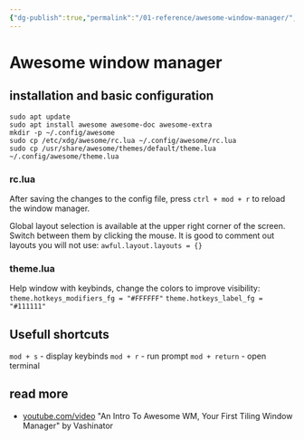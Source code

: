 ```yaml
---
{"dg-publish":true,"permalink":"/01-reference/awesome-window-manager/","title":"Awesome window manager","tags":["window_manager","linux"]}
---
```



# Awesome window manager

## installation and basic configuration

```shell
sudo apt update
sudo apt install awesome awesome-doc awesome-extra
mkdir -p ~/.config/awesome
sudo cp /etc/xdg/awesome/rc.lua ~/.config/awesome/rc.lua
sudo cp /usr/share/awesome/themes/default/theme.lua ~/.config/awesome/theme.lua
```

### rc.lua

After saving the changes to the config file, press `ctrl + mod + r` to reload the window manager.

Global layout selection is available at the upper right corner of the screen. Switch between them by clicking the mouse. It is good to comment out layouts you will not use:
`awful.layout.layouts = {}`

### theme.lua

Help window with keybinds, change the colors to improve visibility:
`theme.hotkeys_modifiers_fg = "#FFFFFF"`
`theme.hotkeys_label_fg = "#111111"`

## Usefull shortcuts

`mod + s` - display keybinds
`mod + r` - run prompt
`mod + return` - open terminal

## read more

- [youtube.com/video](https://www.youtube.com/watch?v=WKdoC_VB2tU) "An Intro To Awesome WM, Your First Tiling Window Manager" by Vashinator

